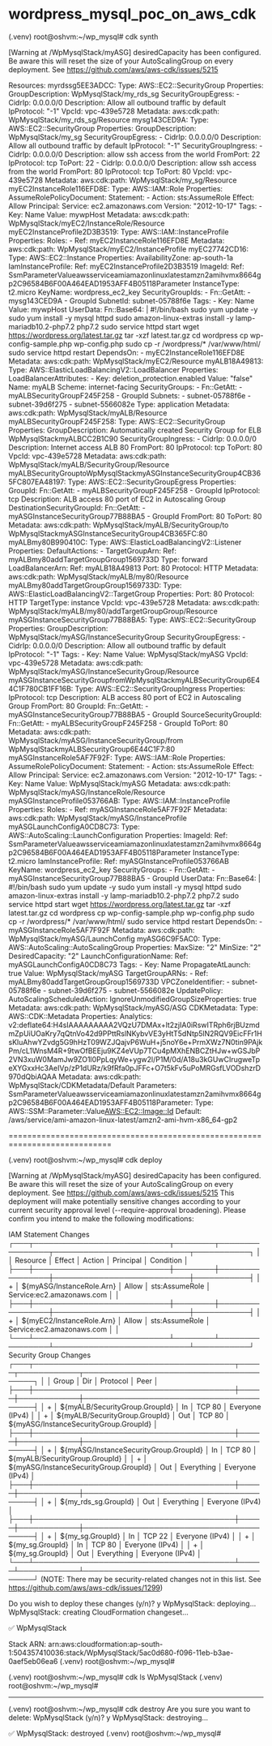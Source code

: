 # wordpress_mysql_poc_on_aws_cdk

(.venv) root@oshvm:~/wp_mysql# cdk synth

[Warning at /WpMysqlStack/myASG] desiredCapacity has been configured. Be aware this will reset the size of your AutoScalingGroup on every deployment. See https://github.com/aws/aws-cdk/issues/5215

Resources:
  myrdssg5EE3ADCC:
    Type: AWS::EC2::SecurityGroup
    Properties:
      GroupDescription: WpMysqlStack/my_rds_sg
      SecurityGroupEgress:
        - CidrIp: 0.0.0.0/0
          Description: Allow all outbound traffic by default
          IpProtocol: "-1"
      VpcId: vpc-439e5728
    Metadata:
      aws:cdk:path: WpMysqlStack/my_rds_sg/Resource
  mysg143CED9A:
    Type: AWS::EC2::SecurityGroup
    Properties:
      GroupDescription: WpMysqlStack/my_sg
      SecurityGroupEgress:
        - CidrIp: 0.0.0.0/0
          Description: Allow all outbound traffic by default
          IpProtocol: "-1"
      SecurityGroupIngress:
        - CidrIp: 0.0.0.0/0
          Description: allow ssh access from the world
          FromPort: 22
          IpProtocol: tcp
          ToPort: 22
        - CidrIp: 0.0.0.0/0
          Description: allow ssh access from the world
          FromPort: 80
          IpProtocol: tcp
          ToPort: 80
      VpcId: vpc-439e5728
    Metadata:
      aws:cdk:path: WpMysqlStack/my_sg/Resource
  myEC2InstanceRole116EFD8E:
    Type: AWS::IAM::Role
    Properties:
      AssumeRolePolicyDocument:
        Statement:
          - Action: sts:AssumeRole
            Effect: Allow
            Principal:
              Service: ec2.amazonaws.com
        Version: "2012-10-17"
      Tags:
        - Key: Name
          Value: mywpHost
    Metadata:
      aws:cdk:path: WpMysqlStack/myEC2/InstanceRole/Resource
  myEC2InstanceProfile2D3B3519:
    Type: AWS::IAM::InstanceProfile
    Properties:
      Roles:
        - Ref: myEC2InstanceRole116EFD8E
    Metadata:
      aws:cdk:path: WpMysqlStack/myEC2/InstanceProfile
  myEC27742CD16:
    Type: AWS::EC2::Instance
    Properties:
      AvailabilityZone: ap-south-1a
      IamInstanceProfile:
        Ref: myEC2InstanceProfile2D3B3519
      ImageId:
        Ref: SsmParameterValueawsserviceamiamazonlinuxlatestamzn2amihvmx8664gp2C96584B6F00A464EAD1953AFF4B05118Parameter
      InstanceType: t2.micro
      KeyName: wordpress_ec2_key
      SecurityGroupIds:
        - Fn::GetAtt:
            - mysg143CED9A
            - GroupId
      SubnetId: subnet-05788f6e
      Tags:
        - Key: Name
          Value: mywpHost
      UserData:
        Fn::Base64: |
          #!/bin/bash
          sudo yum update -y
          sudo yum install -y mysql httpd
          sudo amazon-linux-extras install -y lamp-mariadb10.2-php7.2 php7.2
          sudo service httpd start
          wget https://wordpress.org/latest.tar.gz
          tar -xzf latest.tar.gz
          cd wordpress
          cp wp-config-sample.php wp-config.php
          sudo cp -r /wordpress/* /var/www/html/
          sudo service httpd restart
    DependsOn:
      - myEC2InstanceRole116EFD8E
    Metadata:
      aws:cdk:path: WpMysqlStack/myEC2/Resource
  myALB18A49813:
    Type: AWS::ElasticLoadBalancingV2::LoadBalancer
    Properties:
      LoadBalancerAttributes:
        - Key: deletion_protection.enabled
          Value: "false"
      Name: myALB
      Scheme: internet-facing
      SecurityGroups:
        - Fn::GetAtt:
            - myALBSecurityGroupF245F258
            - GroupId
      Subnets:
        - subnet-05788f6e
        - subnet-39d6f275
        - subnet-5566082e
      Type: application
    Metadata:
      aws:cdk:path: WpMysqlStack/myALB/Resource
  myALBSecurityGroupF245F258:
    Type: AWS::EC2::SecurityGroup
    Properties:
      GroupDescription: Automatically created Security Group for ELB WpMysqlStackmyALBCC2B1C90
      SecurityGroupIngress:
        - CidrIp: 0.0.0.0/0
          Description: Internet access ALB 80
          FromPort: 80
          IpProtocol: tcp
          ToPort: 80
      VpcId: vpc-439e5728
    Metadata:
      aws:cdk:path: WpMysqlStack/myALB/SecurityGroup/Resource
  myALBSecurityGrouptoWpMysqlStackmyASGInstanceSecurityGroup4CB365FC807EA48197:
    Type: AWS::EC2::SecurityGroupEgress
    Properties:
      GroupId:
        Fn::GetAtt:
          - myALBSecurityGroupF245F258
          - GroupId
      IpProtocol: tcp
      Description: ALB access 80 port of EC2 in Autoscaling Group
      DestinationSecurityGroupId:
        Fn::GetAtt:
          - myASGInstanceSecurityGroup77B88BA5
          - GroupId
      FromPort: 80
      ToPort: 80
    Metadata:
      aws:cdk:path: WpMysqlStack/myALB/SecurityGroup/to WpMysqlStackmyASGInstanceSecurityGroup4CB365FC:80
  myALBmy80B990410C:
    Type: AWS::ElasticLoadBalancingV2::Listener
    Properties:
      DefaultActions:
        - TargetGroupArn:
            Ref: myALBmy80addTargetGroupGroup1569733D
          Type: forward
      LoadBalancerArn:
        Ref: myALB18A49813
      Port: 80
      Protocol: HTTP
    Metadata:
      aws:cdk:path: WpMysqlStack/myALB/my80/Resource
  myALBmy80addTargetGroupGroup1569733D:
    Type: AWS::ElasticLoadBalancingV2::TargetGroup
    Properties:
      Port: 80
      Protocol: HTTP
      TargetType: instance
      VpcId: vpc-439e5728
    Metadata:
      aws:cdk:path: WpMysqlStack/myALB/my80/addTargetGroupGroup/Resource
  myASGInstanceSecurityGroup77B88BA5:
    Type: AWS::EC2::SecurityGroup
    Properties:
      GroupDescription: WpMysqlStack/myASG/InstanceSecurityGroup
      SecurityGroupEgress:
        - CidrIp: 0.0.0.0/0
          Description: Allow all outbound traffic by default
          IpProtocol: "-1"
      Tags:
        - Key: Name
          Value: WpMysqlStack/myASG
      VpcId: vpc-439e5728
    Metadata:
      aws:cdk:path: WpMysqlStack/myASG/InstanceSecurityGroup/Resource
  myASGInstanceSecurityGroupfromWpMysqlStackmyALBSecurityGroup6E44C1F780CB1FF16B:
    Type: AWS::EC2::SecurityGroupIngress
    Properties:
      IpProtocol: tcp
      Description: ALB access 80 port of EC2 in Autoscaling Group
      FromPort: 80
      GroupId:
        Fn::GetAtt:
          - myASGInstanceSecurityGroup77B88BA5
          - GroupId
      SourceSecurityGroupId:
        Fn::GetAtt:
          - myALBSecurityGroupF245F258
          - GroupId
      ToPort: 80
    Metadata:
      aws:cdk:path: WpMysqlStack/myASG/InstanceSecurityGroup/from WpMysqlStackmyALBSecurityGroup6E44C1F7:80
  myASGInstanceRole5AF7F92F:
    Type: AWS::IAM::Role
    Properties:
      AssumeRolePolicyDocument:
        Statement:
          - Action: sts:AssumeRole
            Effect: Allow
            Principal:
              Service: ec2.amazonaws.com
        Version: "2012-10-17"
      Tags:
        - Key: Name
          Value: WpMysqlStack/myASG
    Metadata:
      aws:cdk:path: WpMysqlStack/myASG/InstanceRole/Resource
  myASGInstanceProfile053766AB:
    Type: AWS::IAM::InstanceProfile
    Properties:
      Roles:
        - Ref: myASGInstanceRole5AF7F92F
    Metadata:
      aws:cdk:path: WpMysqlStack/myASG/InstanceProfile
  myASGLaunchConfigA0CD8C73:
    Type: AWS::AutoScaling::LaunchConfiguration
    Properties:
      ImageId:
        Ref: SsmParameterValueawsserviceamiamazonlinuxlatestamzn2amihvmx8664gp2C96584B6F00A464EAD1953AFF4B05118Parameter
      InstanceType: t2.micro
      IamInstanceProfile:
        Ref: myASGInstanceProfile053766AB
      KeyName: wordpress_ec2_key
      SecurityGroups:
        - Fn::GetAtt:
            - myASGInstanceSecurityGroup77B88BA5
            - GroupId
      UserData:
        Fn::Base64: |
          #!/bin/bash
          sudo yum update -y
          sudo yum install -y mysql httpd
          sudo amazon-linux-extras install -y lamp-mariadb10.2-php7.2 php7.2
          sudo service httpd start
          wget https://wordpress.org/latest.tar.gz
          tar -xzf latest.tar.gz
          cd wordpress
          cp wp-config-sample.php wp-config.php
          sudo cp -r /wordpress/* /var/www/html/
          sudo service httpd restart
    DependsOn:
      - myASGInstanceRole5AF7F92F
    Metadata:
      aws:cdk:path: WpMysqlStack/myASG/LaunchConfig
  myASG6C9F5AC0:
    Type: AWS::AutoScaling::AutoScalingGroup
    Properties:
      MaxSize: "2"
      MinSize: "2"
      DesiredCapacity: "2"
      LaunchConfigurationName:
        Ref: myASGLaunchConfigA0CD8C73
      Tags:
        - Key: Name
          PropagateAtLaunch: true
          Value: WpMysqlStack/myASG
      TargetGroupARNs:
        - Ref: myALBmy80addTargetGroupGroup1569733D
      VPCZoneIdentifier:
        - subnet-05788f6e
        - subnet-39d6f275
        - subnet-5566082e
    UpdatePolicy:
      AutoScalingScheduledAction:
        IgnoreUnmodifiedGroupSizeProperties: true
    Metadata:
      aws:cdk:path: WpMysqlStack/myASG/ASG
  CDKMetadata:
    Type: AWS::CDK::Metadata
    Properties:
      Analytics: v2:deflate64:H4sIAAAAAAAAA2VQzU7DMAx+lt2zjIA0iRswITRph6rjBUzmdmZpUiUOaKry7qQtnVo42d9PPttRslNKybvVE3yHtT5dNtp5lN2RQV9EicFFr1HsKluAhwYZvdg5G9hHzT09WZJQajvP6WuH+j5noY6e+PrmXWz7N0tin9PAjkPm/cL1WnsM4R+9twOfBEEju9KZ4eVUp7TCu4pMXhENBCZtHJw+wGSJbP2VN3xuW0MamJw9ZO1l0PpLqyWe+ygw2l/P1M/0d/A18u3kGUwCIrugweTpeXYGxxHc3AeIVp/zP1dURz/k9fRfa0pJFFc+O7t5kFv5uPoMRGsfLVODshzrD970dQbiAQAA
    Metadata:
      aws:cdk:path: WpMysqlStack/CDKMetadata/Default
Parameters:
  SsmParameterValueawsserviceamiamazonlinuxlatestamzn2amihvmx8664gp2C96584B6F00A464EAD1953AFF4B05118Parameter:
    Type: AWS::SSM::Parameter::Value<AWS::EC2::Image::Id>
    Default: /aws/service/ami-amazon-linux-latest/amzn2-ami-hvm-x86_64-gp2
	
============================================================================

(.venv) root@oshvm:~/wp_mysql# cdk deploy

[Warning at /WpMysqlStack/myASG] desiredCapacity has been configured. Be aware this will reset the size of your AutoScalingGroup on every deployment. See https://github.com/aws/aws-cdk/issues/5215
This deployment will make potentially sensitive changes according to your current security approval level (--require-approval broadening).
Please confirm you intend to make the following modifications:

IAM Statement Changes
┌───┬───────────────────────────┬────────┬────────────────┬───────────────────────────┬───────────┐
│   │ Resource                  │ Effect │ Action         │ Principal                 │ Condition │
├───┼───────────────────────────┼────────┼────────────────┼───────────────────────────┼───────────┤
│ + │ ${myASG/InstanceRole.Arn} │ Allow  │ sts:AssumeRole │ Service:ec2.amazonaws.com │           │
├───┼───────────────────────────┼────────┼────────────────┼───────────────────────────┼───────────┤
│ + │ ${myEC2/InstanceRole.Arn} │ Allow  │ sts:AssumeRole │ Service:ec2.amazonaws.com │           │
└───┴───────────────────────────┴────────┴────────────────┴───────────────────────────┴───────────┘
Security Group Changes
┌───┬────────────────────────────────────────┬─────┬────────────┬────────────────────────────────────────┐
│   │ Group                                  │ Dir │ Protocol   │ Peer                                   │
├───┼────────────────────────────────────────┼─────┼────────────┼────────────────────────────────────────┤
│ + │ ${myALB/SecurityGroup.GroupId}         │ In  │ TCP 80     │ Everyone (IPv4)                        │
│ + │ ${myALB/SecurityGroup.GroupId}         │ Out │ TCP 80     │ ${myASG/InstanceSecurityGroup.GroupId} │
├───┼────────────────────────────────────────┼─────┼────────────┼────────────────────────────────────────┤
│ + │ ${myASG/InstanceSecurityGroup.GroupId} │ In  │ TCP 80     │ ${myALB/SecurityGroup.GroupId}         │
│ + │ ${myASG/InstanceSecurityGroup.GroupId} │ Out │ Everything │ Everyone (IPv4)                        │
├───┼────────────────────────────────────────┼─────┼────────────┼────────────────────────────────────────┤
│ + │ ${my_rds_sg.GroupId}                   │ Out │ Everything │ Everyone (IPv4)                        │
├───┼────────────────────────────────────────┼─────┼────────────┼────────────────────────────────────────┤
│ + │ ${my_sg.GroupId}                       │ In  │ TCP 22     │ Everyone (IPv4)                        │
│ + │ ${my_sg.GroupId}                       │ In  │ TCP 80     │ Everyone (IPv4)                        │
│ + │ ${my_sg.GroupId}                       │ Out │ Everything │ Everyone (IPv4)                        │
└───┴────────────────────────────────────────┴─────┴────────────┴────────────────────────────────────────┘
(NOTE: There may be security-related changes not in this list. See https://github.com/aws/aws-cdk/issues/1299)

Do you wish to deploy these changes (y/n)? y
WpMysqlStack: deploying...
WpMysqlStack: creating CloudFormation changeset...

 ✅  WpMysqlStack

Stack ARN:
arn:aws:cloudformation:ap-south-1:504357410036:stack/WpMysqlStack/5ac0d680-f096-11eb-b3ae-0aef5eb06ea6
(.venv) root@oshvm:~/wp_mysql#

(.venv) root@oshvm:~/wp_mysql# cdk ls
WpMysqlStack
(.venv) root@oshvm:~/wp_mysql#

************************
(.venv) root@oshvm:~/wp_mysql# cdk destroy
Are you sure you want to delete: WpMysqlStack (y/n)? y
WpMysqlStack: destroying...

 ✅  WpMysqlStack: destroyed
(.venv) root@oshvm:~/wp_mysql#
